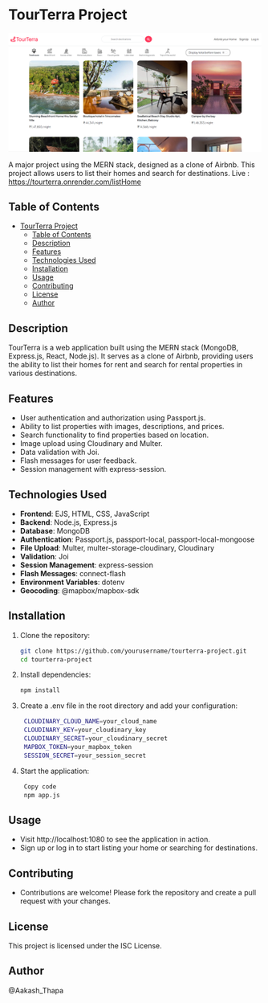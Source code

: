 # TourTerra Project

![Alt Text](https://github.com/fomosapien23/TourTerra-project/blob/main/public/asset/Screenshot%202024-08-06%20001328.png)

A major project using the MERN stack, designed as a clone of Airbnb. This project allows users to list their homes and search for destinations.
Live : https://tourterra.onrender.com/listHome

## Table of Contents

- [TourTerra Project](#tourterra-project)
  - [Table of Contents](#table-of-contents)
  - [Description](#description)
  - [Features](#features)
  - [Technologies Used](#technologies-used)
  - [Installation](#installation)
  - [Usage](#usage)
  - [Contributing](#contributing)
  - [License](#license)
  - [Author](#author)

## Description

TourTerra is a web application built using the MERN stack (MongoDB, Express.js, React, Node.js). It serves as a clone of Airbnb, providing users the ability to list their homes for rent and search for rental properties in various destinations.

## Features

- User authentication and authorization using Passport.js.
- Ability to list properties with images, descriptions, and prices.
- Search functionality to find properties based on location.
- Image upload using Cloudinary and Multer.
- Data validation with Joi.
- Flash messages for user feedback.
- Session management with express-session.

## Technologies Used

- **Frontend**: EJS, HTML, CSS, JavaScript
- **Backend**: Node.js, Express.js
- **Database**: MongoDB
- **Authentication**: Passport.js, passport-local, passport-local-mongoose
- **File Upload**: Multer, multer-storage-cloudinary, Cloudinary
- **Validation**: Joi
- **Session Management**: express-session
- **Flash Messages**: connect-flash
- **Environment Variables**: dotenv
- **Geocoding**: @mapbox/mapbox-sdk

## Installation

1. Clone the repository:
   ```sh
   git clone https://github.com/yourusername/tourterra-project.git
   cd tourterra-project
   ```
2. Install dependencies:
   ```sh
   npm install
   ```
3. Create a .env file in the root directory and add your configuration:

   ```sh
    CLOUDINARY_CLOUD_NAME=your_cloud_name
    CLOUDINARY_KEY=your_cloudinary_key
    CLOUDINARY_SECRET=your_cloudinary_secret
    MAPBOX_TOKEN=your_mapbox_token
    SESSION_SECRET=your_session_secret

   ```

4. Start the application:
   ```sh
    Copy code
    npm app.js
   ```

## Usage

- Visit http://localhost:1080 to see the application in action.
- Sign up or log in to start listing your home or searching for destinations.

## Contributing

- Contributions are welcome! Please fork the repository and create a pull request with your changes.

## License

This project is licensed under the ISC License.

## Author

@Aakash_Thapa
